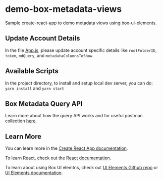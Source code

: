 # demo-box-metadata-views

Sample create-react-app to demo metadata views using box-ui-elements.

## Update Account Details
In the file [App.js](https://github.com/manishPh/demo-box-metadata-views/blob/master/src/App.js), please update account specific details like `rootFolderID`, `token`, `mdQuery`, and `metadataColumnsToShow`.
## Available Scripts

In the project directory, to install and setup local dev server, you can do:
`yarn install` and `yarn start`

## Box Metadata Query API

Learn more about how the query API works and for useful postman collection [here](https://cloud.box.com/s/4vejh47vcn3wbc16oa0h0an8fn5w0mis).

## Learn More

You can learn more in the [Create React App documentation](https://facebook.github.io/create-react-app/docs/getting-started).

To learn React, check out the [React documentation](https://reactjs.org/).

To learn about using Box UI elemtns, check out [UI Elements Github repo](https://github.com/box/box-ui-elements) or [UI Elements documentation](https://developer.box.com/guides/embed/ui-elements/).
